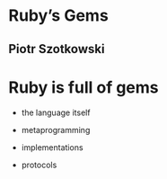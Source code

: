 # Ruby’s Gems

## Piotr Szotkowski


# Ruby is full of gems

* the language itself
<!-- .element: class="fragment" -->

* metaprogramming
<!-- .element: class="fragment" -->

* implementations
<!-- .element: class="fragment" -->

* protocols
<!-- .element: class="fragment" -->
